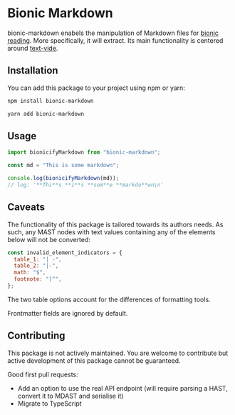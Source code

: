 # Bionic Markdown

bionic-markdown enabels the manipulation of Markdown files for [bionic reading](https://bionic-reading.com/). More specifically, it will extract. Its main functionality is centered around [text-vide](https://github.com/Gumball12/text-vide).

## Installation

You can add this package to your project using npm or yarn:

```bash
npm install bionic-markdown
```

```bash
yarn add bionic-markdown
```

## Usage

```js
import bionicifyMarkdown from "bionic-markdown";

const md = "This is some markdown";

console.log(bionicifyMarkdown(md));
// log: '**Thi**s **i**s **som**e **markdo**wn\n'
```

## Caveats

The functionality of this package is tailored towards its authors needs. As such, any MAST nodes with text values containing any of the elements below will not be converted:

```js
const invalid_element_indicators = {
  table_1: "| -",
  table_2: "|-",
  math: "$",
  footnote: "[^",
};
```

The two table options account for the differences of formatting tools.

Frontmatter fields are ignored by default.

## Contributing

This package is not actively maintained. You are welcome to contribute but active development of this package cannot be guaranteed.

Good first pull requests:

- Add an option to use the real API endpoint (will require parsing a HAST, convert it to MDAST and serialise it)
- Migrate to TypeScript
